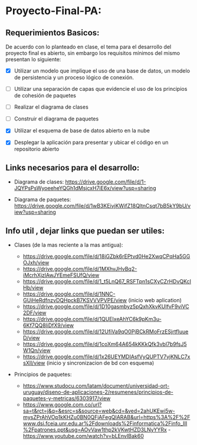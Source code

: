 # Proyecto-Final-PA:

## Requerimientos Basicos:

De acuerdo con lo planteado en clase, el tema para el desarrollo del proyecto final es abierto, sin embargo los requisitos mínimos del mismo presentan lo siguiente:

- [x] Utilizar un modelo que implique el uso de una base de datos, un modelo de persistencia y un proceso lógico de conexión.

- [ ] Utilizar una separación de capas que evidencie el uso de los principios de cohesión de paquetes 

- [ ] Realizar el diagrama de clases

- [ ] Construir el diagrama de paquetes

- [x] Utilizar el esquema de base de datos abierto en la nube

- [x] Desplegar la aplicación para presentar y ubicar el código en un repositorio abierto

## Links necesarios para el desarrollo:

- Diagrama de clases: https://drive.google.com/file/d/1-JQYPsPsWyoeeheYQGh1dMsjcxH7iE6x/view?usp=sharing

- Diagrama de paquetes: https://drive.google.com/file/d/1wB3KEivjKWifZ18QltnCsqt7bB5kY9bU/view?usp=sharing

## Info util , dejar links que puedan ser utiles:

- Clases (de la mas reciente a la mas antigua):
  * https://drive.google.com/file/d/18iGZbk6rEPtvd0He2XwqCPqHa5GGOJxh/view
  * https://drive.google.com/file/d/1MXhvJHvBq2-iMcrhXjzlAwJYEmeFSUfQ/view
  * https://drive.google.com/file/d/1_t5LnQ67_RSFTpn1sCXyCZrHDvQKcIHb/view
  * https://drive.google.com/file/d/1NNC-GUiHeRdfnzvDQHpckB7KSVVVPVPE/view (inicio web aplication)
  * https://drive.google.com/file/d/1D10gasmbyz5pQxhXkvKUIfvF9viVC2DF/view
  * https://drive.google.com/file/d/1QUEIxeAhYC6k9pKm3u-6Kf7QQ8liDfX9/view
  * https://drive.google.com/file/d/12UfiVa9qO0PjBCkRMoFrzESjrtfIuueD/view
  * https://drive.google.com/file/d/1coXm64A654kKKkQfk3vbl7b9fsJ5W1Qn/view
  * https://drive.google.com/file/d/1x26UEYMDIAsfVyQUPTV7vjKNLC7xsXll/view (inicio y sincronizacion de bd con esquema)

- Principios de paquetes:
  - https://www.studocu.com/latam/document/universidad-ort-uruguay/diseno-de-aplicaciones-2/resumenes/principios-de-paquetes-y-metricas/6303917/view
  - https://www.google.com.co/url?sa=t&rct=j&q=&esrc=s&source=web&cd=&ved=2ahUKEwi5w-mysZPrAhVOp1kKHZu0BN0QFjAFegQIARAB&url=https%3A%2F%2Fwww.dsi.fceia.unr.edu.ar%2Fdownloads%2Finformatica%2Finfo_III%2Fpatrones.ppt&usg=AOvVaw1thp2kVKwtHZD3LNyYYRx
  -https://www.youtube.com/watch?v=bLEnvIBak60

